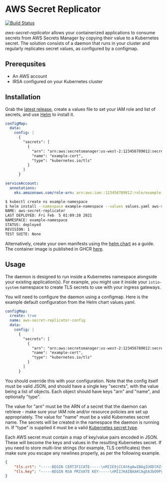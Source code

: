 # AWS Secret Replicator

[![Build Status](https://github.com/ecrousseau/aws-secret-replicator/workflows/master/badge.svg)](https://github.com/ecrousseau/aws-secret-replicator/actions)

_aws-secret-replicator_ allows your containerized applications to consume secrets from AWS Secrets Manager by copying their value to a Kubernetes secret. The solution consists of a  daemon that runs in your cluster and regularly replicates secret values, as configured by a configmap.

## Prerequsites 
- An AWS account
- IRSA configured on your Kubernetes cluster

## Installation

Grab the [latest release](https://github.com/ecrousseau/aws-secret-replicator/releases), create a values file to set your IAM role and list of secrets, and use [Helm](https://helm.sh/) to install it.

```yaml
configMap:
  data:
    config: |
      {
        "secrets": [
          {
            "arn": "arn:aws:secretsmanager:us-west-2:123456789012:secret:example-cert",
            "name": "example-cert",
            "type": "kubernetes.io/tls"
          }
        ]
      }

serviceAccount:
  annotations:
    eks.amazonaws.com/role-arn: arn:aws:iam::123456789012:role/example-role
```

```bash
$ kubectl create ns example-namespace
$ helm install --namespace example-namespace --values values.yaml aws-secret-replicator https://github.com/ecrousseau/aws-secret-replicator/releases/download/v1.0/aws-secret-replicator-v1.0.tgz
NAME: aws-secret-replicator
LAST DEPLOYED: Fri Feb  5 01:09:20 2021
NAMESPACE: example-namespace
STATUS: deployed
REVISION: 1
TEST SUITE: None
```

Alternatively, create your own manifests using the [helm chart](https://github.com/ecrousseau/aws-secret-replicator/tree/master/charts/aws-secret-replicator) as a guide. The container image is published in GHCR [here](https://github.com/ecrousseau?tab=packages&q=aws-secret-replicator).

## Usage

The daemon is designed to run inside a Kubernetes namespace alongside your existing application(s). For example, you might use it inside your `istio-system` namespace to create TLS secrets to use with your ingress gateways.

You will need to configure the daemon using a configmap. Here is the example default configuration from the Helm chart values.yaml. 

```yaml
configMap:
  create: true
  name: aws-secret-replicator-config
  data:
    config: |
      {
        "secrets": [
          {
            "arn": "arn:aws:secretsmanager:us-west-2:123456789012:secret:example-cert",
            "name": "example-cert",
            "type": "kubernetes.io/tls"
          }
        ]
      }
```

You should override this with your configuration. Note that the config itself must be valid JSON, and should have a single key "secrets", with the value being a list of objects. Each object should have keys "arn" and "name", and optionally "type". 

The value for "arn" must be the ARN of a secret that the daemon can retrieve - make sure your IAM role and/or resource policies are set up appropriately. The value for "name" must be a valid Kubernetes secret name. The secrets will be created in the namespace the daemon is running in. If "type" is supplied it must be a valid [Kubernetes secret type](https://kubernetes.io/docs/concepts/configuration/secret/#secret-types).

Each AWS secret must contain a map of key/value pairs encoded in JSON. These will become the keys and values in the resulting Kubernetes secret. If you need to store multi-line strings (for example, TLS certificates) then make sure you escape any newlines properly, as per the following example.

```json
{
    "tls.crt": "-----BEGIN CERTIFICATE-----\nMIIE9jCCAt6gAwIBAgIUODlRZ+IoXf+DDH7XwUtUWZiO4fYwDQYJKoZIhvcNAQEN\nBQAwEzERMA8GA1UEAxMIc25ha2VvaWwwHhcNMjAwNzIyMDk1NTAwWhcNMjUwNzIx\nMDk1NTAwWjATMREwDwYDVQQDEwhzbmFrZW9pbDCCAiIwDQYJKoZIhvcNAQEBBQAD\nggIPADCCAgoCggIBAN2zvT4CCJfvyvh7XW0tJ4lkoHpngOt6ss73RgTQG8oGFb+a\n6LLl264so0reBTapFvwQT808mGs5mgPYsB+cG8nW/nv1hoa7YgPBW7ICqQyrPU7v\nM6/qUWiLQWGudgVqiYiskXK5uQK5s2M6OOXgxQUij7wyTLvMOuFgDNJgJxU4KwY0\nlnubjdPeFumYd4UZ5HFrW4UegNvHuLh7Ep/HYaEE5jB8AKzDuJ4/imAFuzl5rnvU\nmizQmFh9JKnMOj1QrB4PsoidfqCx450Bq5VUSsOQP1t4PTiNBc5YP2xR1oBVkpo3\npbyWROPC/tbuvE4FIsm6kOqDBR5z011onbRW9VU6rXp9p0L+/L5sg3rEPUXwueCv\nqlnGfo8lnxiotQPGx4NRnLlHhP6Uu3dX1Y21+ZnY67Cdx9JcjMvfyPENLQE6t/2h\ngAASXL4NCOIl0cAww6l2vG+rhCiy0z6EZQ8yjxAv4SLEy69TFe8/kT/x2qwhpbr+\nNPps1j0mB/x0riJG6lIA/UzP59bzUZ8mHa5nFL2E8BSYMssYh1MG6FqhZQozFpxo\nAk9OzhTcoDG2ksGF4zSo89dblwQWN48+BPPNiHcb6+H5qvkgEoHnmNqzVt+yNXan\nsKnKwJGjoFKQxezhD7iGyx5oqXTztx4Q+Ue3sJabddvFxszrKMgNN39CLGtpAgMB\nAAGjQjBAMA4GA1UdDwEB/wQEAwIBBjAPBgNVHRMBAf8EBTADAQH/MB0GA1UdDgQW\nBBTmYQ/XUP8hMp8C31tERALUmaTz0jANBgkqhkiG9w0BAQ0FAAOCAgEAZAMEmd6l\n1NMEhk6On78H7ec5wde4pVgkHTdJOJWflV3qtC9CvtUSsWoxGtHfycf/COevmCEr\nTUAIEYtUQP6B16zuRTDRFstQQcTQGIKipUa3Eb+rn9b+z3XyGY32uIMNrzlZK5gR\n59UXAs/tEvHxVKtrufxB0onMs3q7sgyYTlyjJXFqvy7VTLKNtEi2drDpsBvUeCA7\nQ20HBwmHMnn2UAj7ZfrrHIwmGHsyonwAMwKZ9nCOoAXpJEomJojDuh87VehHSwOE\n72f7fMB9/9JLsvyiwcHDohPNe+HUnpkmtCNipyFRNwR67GjI3TphWCghubrfPRA5\n+EXL4uVUQ/ZXH+xTW0lfN/RhUZ27LEZi7PTEU72BRv3SQ0J/BDkYNcJTchUYz2Mk\n4umTPy1SP7+s7m/hUcHXcX3ko/2DImvtoyota1g7fUJXAlggemZ6Yh8xYk9meH3K\n05bjDXY3wAqCMknFIYrfxBQZnLh4MHoNActPwJhsIXTcjrBPU0h7T0so0KNuIDxX\nM0F0M+H/ha8wa1Ve+AH4d0dp6P5nVbmdqpSYCuEcwKzjVBCBZWCZ1YUY0L4x7mSw\nbzGkwIl/RdvrAxw/DwMYZ+eTP/ceL+z6bwE+xk7CE2jXCnLz+6IFHsVkcHYTN1kZ\nG5cIOTI3oUxCu0czPKfV5apwhoSX0woSvys=\n-----END CERTIFICATE-----\n",
    "tls.key": "-----BEGIN RSA PRIVATE KEY-----\nMIIJKAIBAAKCAgEA3bO9PgIIl+/K+HtdbS0niWSgemeA63qyzvdGBNAbygYVv5ro\nsuXbriyjSt4FNqkW/BBPzTyYazmaA9iwH5wbydb+e/WGhrtiA8FbsgKpDKs9Tu8z\nr+pRaItBYa52BWqJiKyRcrm5ArmzYzo45eDFBSKPvDJMu8w64WAM0mAnFTgrBjSW\ne5uN094W6Zh3hRnkcWtbhR6A28e4uHsSn8dhoQTmMHwArMO4nj+KYAW7OXmue9Sa\nLNCYWH0kqcw6PVCsHg+yiJ1+oLHjnQGrlVRKw5A/W3g9OI0Fzlg/bFHWgFWSmjel\nvJZE48L+1u68TgUiybqQ6oMFHnPTXWidtFb1VTqten2nQv78vmyDesQ9RfC54K+q\nWcZ+jyWfGKi1A8bHg1GcuUeE/pS7d1fVjbX5mdjrsJ3H0lyMy9/I8Q0tATq3/aGA\nABJcvg0I4iXRwDDDqXa8b6uEKLLTPoRlDzKPEC/hIsTLr1MV7z+RP/HarCGluv40\n+mzWPSYH/HSuIkbqUgD9TM/n1vNRnyYdrmcUvYTwFJgyyxiHUwboWqFlCjMWnGgC\nT07OFNygMbaSwYXjNKjz11uXBBY3jz4E882Idxvr4fmq+SASgeeY2rNW37I1dqew\nqcrAkaOgUpDF7OEPuIbLHmipdPO3HhD5R7ewlpt128XGzOsoyA03f0Isa2kCAwEA\nAQKCAgBjCHYha9Eg5am6I4lRSpldo0iYRQHurmmPUB/D6J5xORSf+Xe26jyeaiwr\nNlAH4bJ1uGedW1MOmrV0wGe0RwyWteYJw1xrdOrMmKP4OX4APcHuL6XcEAR7ebEk\nDEWGF9gF6Gg0YkgFsqQyUAC4lxYLPCwOuj1SqmEm6bvwgakTrnpxlC4gWxUYrh14\nDXZeS3mjPHyuUzjmdCnMppVkMDEpN0IIKGw4wFkIv4N1bzn566QIhqi0Gh3jcUte\nWe8uEopAB20N36R/7dap/OQDmZqoDxhuKKDYUQ5l5T+3iDsUKqWJJBBx1IJDZ4hk\nxFHzXBH1INS5HPu9ZanmEORZeXqu2bNrOjcPu0eD29er4Ur3EeUbXEuaSmZCWqos\nwITOxuwH4iR629xWdVs8HCF+zt/8InUj7lPWCasV5BdPWF6O+CFyWXs1UZdsc17c\nNyBrMHrivkYhUGVfZ/+Zcf4AddfC9bm6BrpqEBx5LRqUPT3p8ckDOTA0+bR7Hchq\nqRB3dXiVFkVty15FvaKTHBHbAy2if/YZbD07yxwGh6+iLG3MiBtuaRRz6tZKYMhh\nZLoJEshbsJt3yQ9+2cjCm+uA1/iRHM2zcFnyjkM+QsPKqXLb+aGi0M7zJmhqNVKX\nq+chPBGyPnm5nR8jab7zMQs5e+NXmJXL8MsAq+UIaMRqjXysXQKCAQEA+N6+CCwJ\n5Yan1so75PwpjVVxAr4XyCPBunEEB4i85TFQs//ycoGhce8N6wZOHvdJcvb6B+W0\nZG86g/Dqht+gL1Me8tL2TPmA9xNyzG9ppLuFkQ/v4reK3EmRH3IPq0IHKrGtKqrA\nFBk6J1gBRo/gN2m/JNfiAO0QW4M+Kt5+wZFyO3GS+JpyxFwC1yj8qnLPdW1vM0ev\nAOpON9VYijzEOc9GyqXwtEMAxj69iJR50l7KB7JXeVutwuuzDVeYglSiV6jjZH9c\nP8NxfyZxjnr3rZ+PPmjZkbePrBXY0Hh9a3rkK3XtXncNBvWUGjqzEOh/3FLXh8uq\n6bdZSB9Cut729wKCAQEA5A29+ZWdak20Q/cSohY3FAP2f0asJ1zDbJeOGHrw952+\n/gKpJlP6YpfuVzjyF2iioRN/8dpZPq8Qu2LjDOIqo0+4l1lafqm/GC+XMKDiyTnu\nLWPRLw/mU/rdRmH5A93f83iwedSslvHsN0cuSH5e9YhlArjeg+A/i8wR1KPm8Vol\nXOuO4VluibVxyUbHm2EyLSHLqqj7eL3tmCXIwEv8pE6dPN1adMgxapgJViCl+qJC\nB1tuysI3NZyR5fY4Hlsy6I/6+H9jMc+Ub1Hb/okMA/EdmRkv69dS6OvtGQKUco5q\nvLspjAf0Zm0TJDROMdu1KCXjk11HY9T2N70dP+04nwKCAQEA8FVinM+yivZ79R/9\nsUeW9QbzCNv8aWmmd18WrhPtn0P9lKZyQwROnZFnFnVTUfIq+xvpH2FD0M3da3dn\ndPJWZf1WYNc7xeAZHAGrFiPtmIkDFrCWT5JCRjPBMuXand84vpExEogsz/wAveft\n62+b7sdvMKxOc+h7qHRYv9t3+4RzFVa7wNqeRGQ61f+d6RjQoa0Z+yKZrT+YY7Dj\nPTQrp0w1KBQSHHKsN8Z1EIWaE384iTA/61GOvzMRCaxy+kGzOQY++llIA8fBPjIo\n7ZhwwTnagkGNAnyLAXtjkwcYz4ew+wt6PISpjvPvn1jaflSYzXMu8tPLbMKENPMD\nZSVWxwKCAQAvn8cKdfoXlv6MKu6TNrxty54QWjvdRHvzE3szFYl4zFJ0TS3xuRvS\ntxOo11WHGezMYnwXj5ePhZOi7jWoHRr2W9GamahSRzSG4nlaSF7T0uswQ2YNw+4/\nn2XSKueLrSv1dkC0UHtyUjcYHB9IOEuwTrl5Zg3h0FS05vraQxgZUs/2paKC4OA6\nlc+bTtKkWhnWXvZfP0a0okUZvto7fiLWVSx052zacmwPbIyWld7ThkrvqmJqqUBK\nS9YUBeUWQclR069/cWrPnh/LV3bvosMFl7asoBvnzmGcDpjG3kkN2zvjCdrVSVv6\nf9C9gMbLlqwwJClwPsyHxpNcdHvFO87VAoIBABIwvPu9zIJLR+8vcKphGTZcFKUG\nlxNtwH4UeyvNBiLgfrhFG8WK89NSUjgFqIwnwqCkHIIIN60X5lSsyjKecOUDUtAP\nGDqEEHr77TNU8c0ndPAIN1y2L1JjR74wx3YZZHKpggVXswE5ZSwuuHRqNtwVWWML\nYUm6KybAU1v2RYTgkj0bgwKO9IUHXzSzKWvOihKzmJGEE0NtQ267XTOq2lAv5cRs\nUfhUxt7yg88jwUY1o2Xn93SADZqw4C0VGWvnRHn/pI5KyXKkAuz3JFXtPx6SatTH\ng3scQc4bXrq5rBmmJJefAy9A+VlRTALq4tG17Pv5KfdxYm/TR3N4h2h+270=\n-----END RSA PRIVATE KEY-----\n"
}
```
